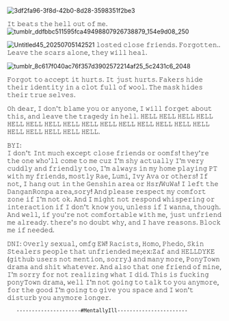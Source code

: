 ![3df2fa96-3f8d-42b0-8d28-3598351f2be3](https://github.com/user-attachments/assets/0281c4a8-7668-43bb-81ca-bf1f2d856552)



 𝙸𝚝 𝚋𝚎𝚊𝚝𝚜 𝚝𝚑𝚎 𝚑𝚎𝚕𝚕 𝚘𝚞𝚝 𝚘𝚏 𝚖𝚎. ![tumblr_ddfbbc511595fca49498807926738879_154e9d08_250](https://github.com/user-attachments/assets/84d4ea05-89e3-4c50-aca5-dae0f43b9c87)

           
![Untitled45_20250705142521](https://github.com/user-attachments/assets/bb940d47-b51e-44f0-a843-de69a378ba5c)    𝚕𝚘𝚜𝚝𝚎𝚍 𝚌𝚕𝚘𝚜𝚎 𝚏𝚛𝚒𝚎𝚗𝚍𝚜. 𝙵𝚘𝚛𝚐𝚘𝚝𝚝𝚎𝚗.. 𝙻𝚎𝚊𝚟𝚎 𝚝𝚑𝚎 𝚜𝚌𝚊𝚛𝚜 𝚊𝚕𝚘𝚗𝚎, 𝚝𝚑𝚎𝚢 𝚠𝚒𝚕𝚕 𝚑𝚎𝚊𝚕. 

   
   
 
 
 ![tumblr_8c617f040ac76f357d3902572214af25_5c2431c6_2048](https://github.com/user-attachments/assets/2c0e3131-41a3-410b-b815-7e9a8d511652)

   𝙵𝚘𝚛𝚐𝚘𝚝 𝚝𝚘 𝚊𝚌𝚌𝚎𝚙𝚝 𝚒𝚝 𝚑𝚞𝚛𝚝𝚜. 𝙸𝚝 𝚓𝚞𝚜𝚝 𝚑𝚞𝚛𝚝𝚜. 𝙵𝚊𝚔𝚎𝚛𝚜 𝚑𝚒𝚍𝚎 𝚝𝚑𝚎𝚒𝚛 𝚒𝚍𝚎𝚗𝚝𝚒𝚝𝚢
   𝚒𝚗 𝚊 𝚌𝚕𝚘𝚝 𝚏𝚞𝚕𝚕 𝚘𝚏 𝚠𝚘𝚘𝚕. 𝚃𝚑𝚎 𝚖𝚊𝚜𝚔 𝚑𝚒𝚍𝚎𝚜 𝚝𝚑𝚎𝚒𝚛 𝚝𝚛𝚞𝚎 𝚜𝚎𝚕𝚟𝚎𝚜. 




   𝙾𝚑 𝚍𝚎𝚊𝚛, 𝙸 𝚍𝚘𝚗'𝚝 𝚋𝚕𝚊𝚖𝚎 𝚢𝚘𝚞 𝚘𝚛 𝚊𝚗𝚢𝚘𝚗𝚎, 𝙸 𝚠𝚒𝚕𝚕 𝚏𝚘𝚛𝚐𝚎𝚝 𝚊𝚋𝚘𝚞𝚝 𝚝𝚑𝚒𝚜, 
   𝚊𝚗𝚍 𝚕𝚎𝚊𝚟𝚎 𝚝𝚑𝚎 𝚝𝚛𝚊𝚐𝚎𝚍𝚢 𝚒𝚗 𝚑𝚎𝚕𝚕. 𝙷𝙴𝙻𝙻 𝙷𝙴𝙻𝙻 𝙷𝙴𝙻𝙻 𝙷𝙴𝙻𝙻 𝙷𝙴𝙻𝙻 𝙷𝙴𝙻𝙻 𝙷𝙴𝙻𝙻
   𝙷𝙴𝙻𝙻 𝙷𝙴𝙻𝙻 𝙷𝙴𝙻𝙻 𝙷𝙴𝙻𝙻 𝙷𝙴𝙻𝙻 𝙷𝙴𝙻𝙻 𝙷𝙴𝙻𝙻 𝙷𝙴𝙻𝙻 𝙷𝙴𝙻𝙻 𝙷𝙴𝙻𝙻 𝙷𝙴𝙻𝙻 𝙷𝙴𝙻𝙻 𝙷𝙴𝙻𝙻. 




𝙱𝚈𝙸:  
𝙸 𝚍𝚘𝚗'𝚝 𝙸𝚗𝚝 𝚖𝚞𝚌𝚑 𝚎𝚡𝚌𝚎𝚙𝚝 𝚌𝚕𝚘𝚜𝚎 𝚏𝚛𝚒𝚎𝚗𝚍𝚜 𝚘𝚛 𝚘𝚘𝚖𝚏𝚜! 
𝚝𝚑𝚎𝚢'𝚛𝚎 𝚝𝚑𝚎 𝚘𝚗𝚎 𝚠𝚑𝚘'𝚕𝚕 𝚌𝚘𝚖𝚎 𝚝𝚘 𝚖𝚎 𝚌𝚞𝚣 𝙸'𝚖 𝚜𝚑𝚢 𝚊𝚌𝚝𝚞𝚊𝚕𝚕𝚢
𝙸'𝚖 𝚟𝚎𝚛𝚢 𝚌𝚞𝚍𝚍𝚕𝚢 𝚊𝚗𝚍 𝚏𝚛𝚒𝚎𝚗𝚍𝚕𝚢 𝚝𝚘𝚘, 𝙸'𝚖 𝚊𝚕𝚠𝚊𝚢𝚜 𝚒𝚗 𝚖𝚢
𝚑𝚘𝚖𝚎 𝚙𝚕𝚊𝚢𝚒𝚗𝚐 𝙿𝚃 𝚠𝚒𝚝𝚑 𝚖𝚢 𝚏𝚛𝚒𝚎𝚗𝚍𝚜, 𝚖𝚘𝚜𝚝𝚕𝚢 𝚁𝚊𝚎, 𝙻𝚞𝚖𝚒, 𝙸𝚟𝚢
𝙰𝚟𝚊 𝚘𝚛 𝚘𝚝𝚑𝚎𝚛𝚜! 𝙸𝚏 𝚗𝚘𝚝, 𝙸 𝚑𝚊𝚗𝚐 𝚘𝚞𝚝 𝚒𝚗 𝚝𝚑𝚎 𝙶𝚎𝚗𝚜𝚑𝚒𝚗 𝚊𝚛𝚎𝚊
𝚘𝚛 𝙷𝚜𝚛/𝚆𝚞𝚆𝚊! 𝙸 𝚕𝚎𝚏𝚝 𝚝𝚑𝚎 𝙳𝚊𝚗𝚐𝚊𝚗𝚁𝚘𝚗𝚙𝚊 𝚊𝚛𝚎𝚊,𝚜𝚘𝚛𝚢! 
𝙰𝚗𝚍 𝚙𝚕𝚎𝚊𝚜𝚎 𝚛𝚎𝚜𝚙𝚎𝚌𝚝 𝚖𝚢 𝚌𝚘𝚖𝚏𝚘𝚛𝚝 𝚣𝚘𝚗𝚎 𝚒𝚏 𝙸'𝚖 𝚗𝚘𝚝
𝚘𝚔. 𝙰𝚗𝚍 𝙸 𝚖𝚒𝚐𝚑𝚝 𝚗𝚘𝚝 𝚛𝚎𝚜𝚙𝚘𝚗𝚍 𝚠𝚑𝚒𝚜𝚙𝚎𝚛𝚒𝚗𝚐 𝚘𝚛 𝚒𝚗𝚝𝚎𝚛𝚊𝚌𝚝𝚒𝚘𝚗 𝚒𝚏
𝙸 𝚍𝚘𝚗'𝚝 𝚔𝚗𝚘𝚠 𝚢𝚘𝚞, 𝚞𝚗𝚕𝚎𝚜𝚜 𝚒𝚏 𝙸 𝚠𝚊𝚗𝚗𝚊, 𝚝𝚑𝚘𝚞𝚐𝚑. 𝙰𝚗𝚍 𝚠𝚎𝚕𝚕, 𝚒𝚏 
𝚢𝚘𝚞'𝚛𝚎 𝚗𝚘𝚝 𝚌𝚘𝚖𝚏𝚘𝚛𝚝𝚊𝚋𝚕𝚎 𝚠𝚒𝚝𝚑 𝚖𝚎, 𝚓𝚞𝚜𝚝 𝚞𝚗𝚏𝚛𝚒𝚎𝚗𝚍 𝚖𝚎 𝚊𝚕𝚛𝚎𝚊𝚍𝚢. 
𝚝𝚑𝚎𝚛𝚎'𝚜 𝚗𝚘 𝚍𝚘𝚞𝚋𝚝 𝚠𝚑𝚢, 𝚊𝚗𝚍 𝙸 𝚑𝚊𝚟𝚎 𝚛𝚎𝚊𝚜𝚘𝚗𝚜. 𝙱𝚕𝚘𝚌𝚔 𝚖𝚎 𝚒𝚏 𝚗𝚎𝚎𝚍𝚎𝚍. 





𝙳𝙽𝙸:
𝙾𝚟𝚎𝚛𝚕𝚢 𝚜𝚎𝚡𝚞𝚊𝚕, 𝚘𝚖𝚏𝚐 𝙴𝚆! 𝚁𝚊𝚌𝚒𝚜𝚝𝚜, 𝙷𝚘𝚖𝚘, 𝙿𝚑𝚎𝚍𝚘, 𝚂𝚔𝚒𝚗 𝚂𝚝𝚎𝚊𝚕𝚎𝚛𝚜
𝚙𝚎𝚘𝚙𝚕𝚎 𝚝𝚑𝚊𝚝 𝚞𝚗𝚏𝚛𝚒𝚎𝚗𝚍𝚎𝚍 𝚖𝚎;𝚎𝚡:𝚉𝚊𝚏 𝚊𝚗𝚍 𝙷𝙴𝙻𝙻𝙳𝚈𝙺𝙴 (𝚐𝚒𝚝𝚑𝚞𝚋 𝚞𝚜𝚎𝚛𝚜 
𝚗𝚘𝚝 𝚖𝚎𝚗𝚝𝚒𝚘𝚗, 𝚜𝚘𝚛𝚛𝚢.) 𝚊𝚗𝚍 𝚖𝚊𝚗𝚢 𝚖𝚘𝚛𝚎, 𝙿𝚘𝚗𝚢𝚃𝚘𝚠𝚗 𝚍𝚛𝚊𝚖𝚊 𝚊𝚗𝚍 𝚜𝚑𝚒𝚝
𝚠𝚑𝚊𝚝𝚎𝚟𝚎𝚛.  𝙰𝚗𝚍 𝚊𝚕𝚜𝚘 𝚝𝚑𝚊𝚝 𝚘𝚗𝚎 𝚏𝚛𝚒𝚎𝚗𝚍 𝚘𝚏 𝚖𝚒𝚗𝚎, 𝙸'𝚖 𝚜𝚘𝚛𝚛𝚢 𝚏𝚘𝚛
𝚗𝚘𝚝 𝚛𝚎𝚊𝚕𝚒𝚣𝚒𝚗𝚐 𝚠𝚑𝚊𝚝 𝙸 𝚍𝚒𝚍. 𝚃𝚑𝚒𝚜 𝚒𝚜 𝚏𝚞𝚌𝚔𝚒𝚗𝚐 𝚙𝚘𝚗𝚢𝚃𝚘𝚠𝚗 𝚍𝚛𝚊𝚖𝚊, 
𝚠𝚎𝚕𝚕 𝙸'𝚖 𝚗𝚘𝚝 𝚐𝚘𝚒𝚗𝚐 𝚝𝚘 𝚝𝚊𝚕𝚔 𝚝𝚘 𝚢𝚘𝚞 𝚊𝚗𝚢𝚖𝚘𝚛𝚎, 𝚏𝚘𝚛 𝚝𝚑𝚎 𝚐𝚘𝚘𝚍
𝙸'𝚖 𝚐𝚘𝚒𝚗𝚐 𝚝𝚘 𝚐𝚒𝚟𝚎 𝚢𝚘𝚞 𝚜𝚙𝚊𝚌𝚎 𝚊𝚗𝚍 𝙸 𝚠𝚘𝚗'𝚝 𝚍𝚒𝚜𝚝𝚞𝚛𝚋 𝚢𝚘𝚞 𝚊𝚗𝚢𝚖𝚘𝚛𝚎
𝚕𝚘𝚗𝚐𝚎𝚛. 


       ---------------------#MentallyIll-----------------------
 
